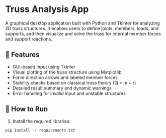 
# Truss Analysis App

A graphical desktop application built with Python and Tkinter for analyzing 2D truss structures. It enables users to define joints, members, loads, and supports, and then visualize and solve the truss for internal member forces and support reactions.

## 🔧 Features

- GUI-based input using Tkinter
- Visual plotting of the truss structure using Matplotlib
- Force direction arrows and labeled member forces
- Stability checks based on classical truss theory (2j = m + r)
- Detailed result summary and dynamic warnings
- Error handling for invalid input and unstable structures

## 🚀 How to Run

1. Install the required libraries:
```bash
pip install -r requirements.txt
